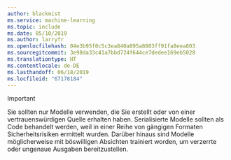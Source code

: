 ```yaml
---
author: blackmist
ms.service: machine-learning
ms.topic: include
ms.date: 05/10/2019
ms.author: larryfr
ms.openlocfilehash: 04e3b95f0c5c3ea840a095a8803ff91fa8eea803
ms.sourcegitcommit: 3e98da33c41a7bbd724f644ce7dedee169eb5028
ms.translationtype: HT
ms.contentlocale: de-DE
ms.lasthandoff: 06/18/2019
ms.locfileid: "67178184"
---
```

> [!IMPORTANT]
> Sie sollten nur Modelle verwenden, die Sie erstellt oder von einer vertrauenswürdigen Quelle erhalten haben. Serialisierte Modelle sollten als Code behandelt werden, weil in einer Reihe von gängigen Formaten Sicherheitsrisiken ermittelt wurden. Darüber hinaus sind Modelle möglicherweise mit böswilligen Absichten trainiert worden, um verzerrte oder ungenaue Ausgaben bereitzustellen.